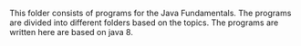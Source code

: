 This folder consists of programs for the Java Fundamentals. The programs are divided into different folders based on the topics. The programs are written here are based on java 8.